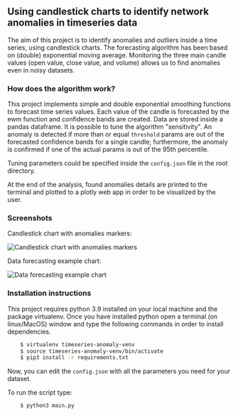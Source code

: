 ## Using candlestick charts to identify network anomalies in timeseries data

The aim of this project is to identify anomalies and outliers inside a time series, using candlestick charts.
The forecasting algorithm has been based on (double) exponential moving average.
Monitoring the three main candle values (open value, close value, and volume) allows us to find anomalies even in
noisy datasets.

### How does the algorithm work?

This project implements simple and double exponential smoothing functions to forecast time series values.
Each value of the candle is forecasted by the ewm function and confidence bands are created. Data are stored inside
a pandas dataframe. It is possible to tune the algorithm "sensitivity". An anomaly is detected if more than or equal
```threshold``` params are out of the forecasted confidence bands for a single candle; 
furthermore, the anomaly is confirmed if one of the actual params is out of the 95th percentile.

Tuning parameters could be specified inside the ```config.json``` file in the root directory.

At the end of the analysis, found anomalies details are printed to the terminal and plotted to a plotly web app in order
to be visualized by the user.

### Screenshots
Candlestick chart with anomalies markers:

![Candlestick chart with anomalies markers](assets/detected_anomalies.png)

Data forecasting example chart:

![Data forecasting example chart](assets/chart_example.png)

### Installation instructions

This project requires python 3.9 installed on your local machine and the package virtualenv.
Once you have installed python open a terminal (on linux/MacOS) window and type the following commands
in order to install dependencies.

```bash
    $ virtualenv timeseries-anomaly-venv
    $ source timeseries-anomaly-venv/bin/activate
    $ pip3 install -r requirements.txt  
```

Now, you can edit the ```config.json``` with all the parameters you need for your dataset.

To run the script type:
```bash
    $ python3 main.py
```